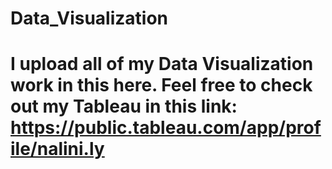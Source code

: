 # Data_Visualization
# I upload all of my Data Visualization work in this here. Feel free to check out my Tableau in this link: https://public.tableau.com/app/profile/nalini.ly
